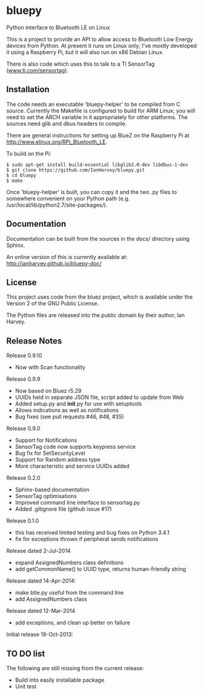 bluepy
======

Python interface to Bluetooth LE on Linux

This is a project to provide an API to allow access to Bluetooth Low Energy devices
from Python. At present it runs on Linux only; I've mostly developed it using a
Raspberry Pi, but it will also run on x86 Debian Linux.

There is also code which uses this to talk to a TI SensorTag (www.ti.com/sensortag).

Installation
------------

The code needs an executable 'bluepy-helper' to be compiled from C source. Currently the Makefile is configured to build for ARM Linux; you will need to set the ARCH variable in it  appropriately for other platforms. The sources need glib and dbus headers to compile.

There are general instructions for setting up BlueZ on the Raspberry Pi at http://www.elinux.org/RPi_Bluetooth_LE.

To build on the Pi:

    $ sudo apt-get install build-essential libglib2.0-dev libdbus-1-dev
    $ git clone https://github.com/IanHarvey/bluepy.git
    $ cd bluepy
    $ make

Once 'bluepy-helper' is built, you can copy it and the two .py files to somewhere
convenient on your Python path (e.g. /usr/local/lib/python2.7/site-packages/).

Documentation
-------------

Documentation can be built from the sources in the docs/ directory using Sphinx.

An online version of this is currently available at: http://ianharvey.github.io/bluepy-doc/

License
-------

This project uses code from the bluez project, which is available under the Version 2
of the GNU Public License.

The Python files are released into the public domain by their author, Ian Harvey.

Release Notes
-------------

Release 0.9.10

- Now with Scan functionality

Release 0.9.9

- Now based on Bluez r5.29
- UUIDs held in separate JSON file, script added to update from Web
- Added setup.py and __init__.py for use with setuptools
- Allows indications as well as notifications
- Bug fixes (see pull requests #46, #48, #35)

Release 0.9.0
- Support for Notifications
- SensorTag code now supports keypress service
- Bug fix for SetSecurityLevel
- Support for Random address type
- More characteristic and service UUIDs added

Release 0.2.0

- Sphinx-based documentation
- SensorTag optimisations 
- Improved command line interface to sensortag.py
- Added .gitignore file (github issue #17)

Release 0.1.0
- this has received limited testing and bug fixes on Python 3.4.1
- fix for exceptions thrown if peripheral sends notifications

Release dated 2-Jul-2014

- expand AssignedNumbers class definitions
- add getCommonName() to UUID type, returns human-friendly string

Release dated 14-Apr-2014:

- make btle.py useful from the command line
- add AssignedNumbers class

Release dated 12-Mar-2014
- add exceptions, and clean up better on failure

Initial release 19-Oct-2013:

TO DO list
----------

The following are still missing from the current release:
- Build into easily installable package
- Unit test 



